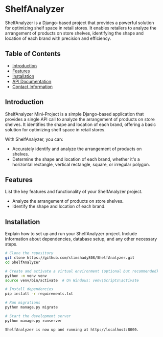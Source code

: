 # ShelfAnalyzer

ShelfAnalyzer is a Django-based project that provides a powerful solution for optimizing shelf space in retail stores. It enables retailers to analyze the arrangement of products on store shelves, identifying the shape and location of each brand with precision and efficiency.

## Table of Contents

- [Introduction](#introduction)
- [Features](#features)
- [Installation](#installation)
- [API Documentation](#api-documentation)
- [Contact Information](#contact-information)

## Introduction

ShelfAnalyzer Mini-Project is a simple Django-based application that provides a single API call to analyze the arrangement of products on store shelves. It identifies the shape and location of each brand, offering a basic solution for optimizing shelf space in retail stores.

With ShelfAnalyzer, you can:

- Accurately identify and analyze the arrangement of products on shelves.
- Determine the shape and location of each brand, whether it's a horizontal rectangle, vertical rectangle, square, or irregular polygon.



## Features

List the key features and functionality of your ShelfAnalyzer project.

- Analyze the arrangement of products on store shelves.
- Identify the shape and location of each brand.

## Installation

Explain how to set up and run your ShelfAnalyzer project. Include information about dependencies, database setup, and any other necessary steps.

```bash
# Clone the repository
git clone https://github.com/slimshady808/ShelfAnalyzer.git
cd ShelfAnalyzer

# Create and activate a virtual environment (optional but recommended)
python -m venv venv
source venv/bin/activate  # On Windows: venv\Scripts\activate

# Install dependencies
pip install -r requirements.txt

# Run migrations
python manage.py migrate

# Start the development server
python manage.py runserver

ShelfAnalyzer is now up and running at http://localhost:8000.

